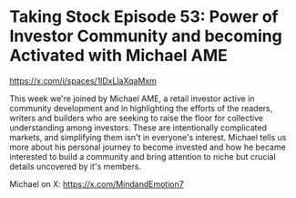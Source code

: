 # Taking Stock Episode 53: Power of Investor Community and becoming Activated with Michael AME

https://x.com/i/spaces/1lDxLlaXqaMxm

This week we're joined by Michael AME, a retail investor active in community development and in highlighting the efforts of the readers, writers and builders who are seeking to raise the floor for collective understanding among investors. These are intentionally complicated markets, and simplifying them isn't in everyone's interest. Michael tells us more about his personal journey to become invested and how he became interested to build a community and bring attention to niche but crucial details uncovered by it's members. 

Michael on X: https://x.com/MindandEmotion7
